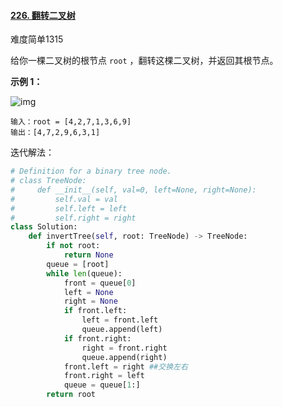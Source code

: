 #### [226. 翻转二叉树](https://leetcode.cn/problems/invert-binary-tree/)

难度简单1315

给你一棵二叉树的根节点 `root` ，翻转这棵二叉树，并返回其根节点。

 

**示例 1：**

![img](https://assets.leetcode.com/uploads/2021/03/14/invert1-tree.jpg)

```
输入：root = [4,2,7,1,3,6,9]
输出：[4,7,2,9,6,3,1]
```



迭代解法：

```python
# Definition for a binary tree node.
# class TreeNode:
#     def __init__(self, val=0, left=None, right=None):
#         self.val = val
#         self.left = left
#         self.right = right
class Solution:
    def invertTree(self, root: TreeNode) -> TreeNode:
        if not root:
            return None
        queue = [root]
        while len(queue):
            front = queue[0]
            left = None
            right = None
            if front.left:
                left = front.left
                queue.append(left)
            if front.right:
                right = front.right
                queue.append(right)
            front.left = right ##交换左右
            front.right = left
            queue = queue[1:]
        return root
```

